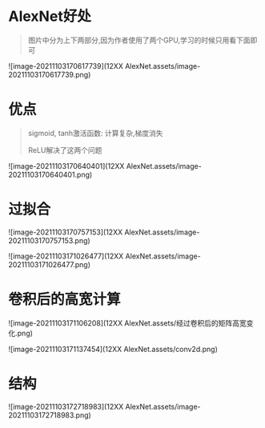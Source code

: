 # AlexNet好处

> 图片中分为上下两部分,因为作者使用了两个GPU,学习的时候只用看下面即可

![image-20211103170617739](12XX AlexNet.assets/image-20211103170617739.png)

# 优点

> sigmoid, tanh激活函数: 计算复杂,梯度消失
>
> ReLU解决了这两个问题
>
> 

![image-20211103170640401](12XX AlexNet.assets/image-20211103170640401.png)

# 过拟合

![image-20211103170757153](12XX AlexNet.assets/image-20211103170757153.png)

![image-20211103171026477](12XX AlexNet.assets/image-20211103171026477.png)

# 卷积后的高宽计算

![image-20211103171106208](12XX AlexNet.assets/经过卷积后的矩阵高宽变化.png)

![image-20211103171137454](12XX AlexNet.assets/conv2d.png)

# 结构

![image-20211103172718983](12XX AlexNet.assets/image-20211103172718983.png)